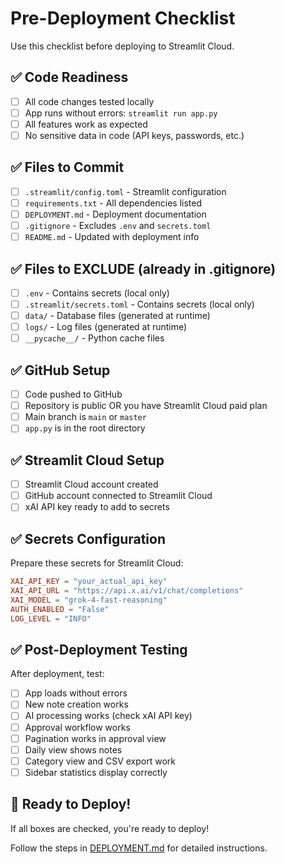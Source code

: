# Pre-Deployment Checklist

Use this checklist before deploying to Streamlit Cloud.

## ✅ Code Readiness

- [ ] All code changes tested locally
- [ ] App runs without errors: `streamlit run app.py`
- [ ] All features work as expected
- [ ] No sensitive data in code (API keys, passwords, etc.)

## ✅ Files to Commit

- [ ] `.streamlit/config.toml` - Streamlit configuration
- [ ] `requirements.txt` - All dependencies listed
- [ ] `DEPLOYMENT.md` - Deployment documentation
- [ ] `.gitignore` - Excludes `.env` and `secrets.toml`
- [ ] `README.md` - Updated with deployment info

## ✅ Files to EXCLUDE (already in .gitignore)

- [ ] `.env` - Contains secrets (local only)
- [ ] `.streamlit/secrets.toml` - Contains secrets (local only)
- [ ] `data/` - Database files (generated at runtime)
- [ ] `logs/` - Log files (generated at runtime)
- [ ] `__pycache__/` - Python cache files

## ✅ GitHub Setup

- [ ] Code pushed to GitHub
- [ ] Repository is public OR you have Streamlit Cloud paid plan
- [ ] Main branch is `main` or `master`
- [ ] `app.py` is in the root directory

## ✅ Streamlit Cloud Setup

- [ ] Streamlit Cloud account created
- [ ] GitHub account connected to Streamlit Cloud
- [ ] xAI API key ready to add to secrets

## ✅ Secrets Configuration

Prepare these secrets for Streamlit Cloud:

```toml
XAI_API_KEY = "your_actual_api_key"
XAI_API_URL = "https://api.x.ai/v1/chat/completions"
XAI_MODEL = "grok-4-fast-reasoning"
AUTH_ENABLED = "False"
LOG_LEVEL = "INFO"
```

## ✅ Post-Deployment Testing

After deployment, test:

- [ ] App loads without errors
- [ ] New note creation works
- [ ] AI processing works (check xAI API key)
- [ ] Approval workflow works
- [ ] Pagination works in approval view
- [ ] Daily view shows notes
- [ ] Category view and CSV export work
- [ ] Sidebar statistics display correctly

## 🚀 Ready to Deploy!

If all boxes are checked, you're ready to deploy!

Follow the steps in [DEPLOYMENT.md](./DEPLOYMENT.md) for detailed instructions.

